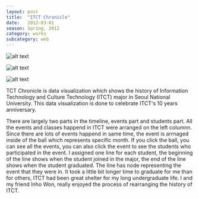 ```yaml
---
layout: post
title:  "ITCT Chronicle"
date:   2012-03-01
season: Spring, 2012
category: works
subcategory: web
---
```


![alt text](http://hanbyul-here.net/images/itctchronicle/00.jpg "ITCT chronicle 0")


![alt text](http://hanbyul-here.net/images/itctchronicle/01.jpg "ITCT chronicle 1")


![alt text](http://hanbyul-here.net/images/itctchronicle/02.jpg "ITCT chronicle 2")


TCT Chronicle is data visualization which shows the history of Information Technology and Culture Technology (ITCT) major in Seoul National University. This data visualization is done to celebrate ITCT's 10 years anniversary.

There are largely two parts in the timeline, events part and students part. All the events and classes happend in ITCT were arranged on the left columnn. Since there are lots of events happend in same time, the event is arrnaged inside of the ball which represents specific month. If you click the ball, you can see all the events, you can also click the event to see the students who participated in the event. I assigned one line for each student, the beginning of the line shows when the student joined in the major, the end of the line shows when the student graduated. The line has node representing the event that they were in. It took a little bit longer time to graduate for me than for others, ITCT had been great shelter for my long undergraduate life. I and my friend Inho Won, really enjoyed the process of rearranging the history of ITCT.